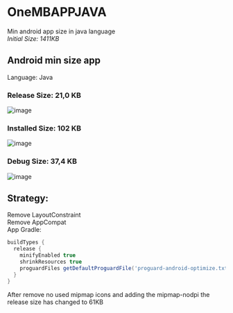# OneMBAPPJAVA
Min android app size in java language \
_Initial Size: 1411KB_

## Android min size app

Language: Java

### Release Size: 21,0 KB
![image](https://user-images.githubusercontent.com/975220/225172206-e157b712-0672-4381-901d-dba57e959580.png)

### Installed Size: 102 KB
![image](https://user-images.githubusercontent.com/975220/225172822-529ac32e-130a-454f-b78c-25e264546161.png)

### Debug Size: 37,4 KB
![image](https://user-images.githubusercontent.com/975220/225172385-b5f260db-dfb3-415a-80c1-bd49b9c979ed.png)


## Strategy: 
Remove LayoutConstraint \
Remove AppCompat \
App Gradle:
```groovy
buildTypes { 
  release { 
    minifyEnabled true 
    shrinkResources true 
    proguardFiles getDefaultProguardFile('proguard-android-optimize.txt'), 'proguard-rules.pro' 
  } 
}
```

After remove no used mipmap icons and adding the mipmap-nodpi the release size has changed to 61KB
